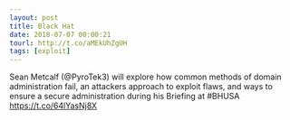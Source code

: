 ```yaml
---
layout: post
title: Black Hat
date: 2018-07-07 00:00:21
tourl: http://t.co/aMEkUhZgUH
tags: [exploit]
---
```

Sean Metcalf (@PyroTek3) will explore how common methods of domain administration fail, an attackers approach to exploit flaws, and ways to ensure a secure administration during his Briefing at #BHUSA https://t.co/64lYasNj8X
